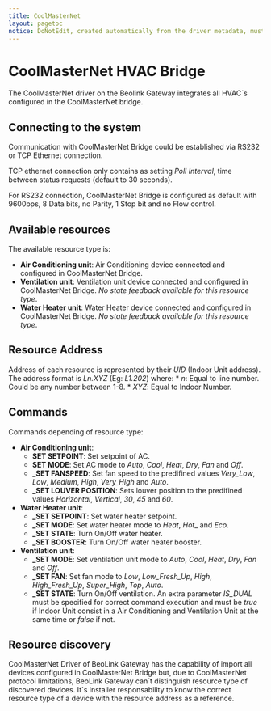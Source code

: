 ```yaml
---
title: CoolMasterNet
layout: pagetoc
notice: DoNotEdit, created automatically from the driver metadata, must be updated on the driver itself
---
```

CoolMasterNet HVAC Bridge
=========================
The CoolMasterNet driver on the Beolink Gateway integrates all HVAC´s configured in the CoolMasterNet bridge. 

Connecting to the system
-------------------------
Communication with CoolMasterNet Bridge could be established via RS232 or TCP Ethernet connection. 

TCP ethernet connection only contains as setting _Poll Interval_, time between status requests (default to 30 seconds).

For RS232 connection, CoolMasterNet Bridge is configured as default with 9600bps, 8 Data bits, no Parity, 1 Stop bit and no Flow control.  

Available resources
-------------------------
The available resource type is:
* **Air Conditioning unit**: Air Conditioning device connected and configured in CoolMasterNet Bridge.
* **Ventilation unit**: Ventilation unit device connected and configured in CoolMasterNet Bridge. _No state feedback available for this resource type_.
* **Water Heater unit**: Water Heater device connected and configured in CoolMasterNet Bridge. _No state feedback available for this resource type_.

Resource Address
-------------------
Address of each resource is represented by their _UID_ (Indoor Unit address). The address format is _Ln.XYZ_ (Eg: _L1.202_) where:
    * _n_: Equal to line number. Could be any number between 1-8.
    * _XYZ_: Equal to Indoor Number.

Commands
---------
Commands depending of resource type:
* **Air Conditioning unit**:
  - **SET SETPOINT**: Set setpoint of AC.
  - **SET MODE**: Set AC mode to _Auto_, _Cool_, _Heat_, _Dry_, _Fan_ and _Off_.
  - **\_SET FANSPEED**: Set fan speed to the predifined values _Very\_Low_, _Low_, _Medium_, _High_, _Very\_High_ and _Auto_.
  - **\_SET LOUVER POSITION**: Sets louver position to the predifined values _Horizontal_, _Vertical_, _30_, _45_ and _60_.
* **Water Heater unit**:
  - **\_SET SETPOINT**: Set water heater setpoint.
  - **\_SET MODE**: Set water heater mode to _Heat_, _Hot__ and _Eco_.
  - **\_SET STATE**: Turn On/Off water heater.
  - **\_SET BOOSTER**: Turn On/Off water heater booster.
* **Ventilation unit**:
  - **\_SET MODE**: Set ventilation unit mode to _Auto_, _Cool_, _Heat_, _Dry_, _Fan_ and _Off_.
  - **\_SET FAN**: Set fan mode to _Low_, _Low\_Fresh\_Up_, _High_, _High\_Fresh\_Up_, _Super\_High_, _Top_, _Auto_.
  - **\_SET STATE**: Turn On/Off ventilation. An extra parameter _IS\_DUAL_ must be specified for correct command execution and must be _true_ if Indoor Unit consist in a Air Conditioning and Ventilation Unit at the same time or _false_ if not.

Resource discovery
------------------
CoolMasterNet Driver of BeoLink Gateway has the capability of import all devices configured in CoolMasterNet Bridge but, due to CoolMasterNet protocol limitations, BeoLink Gateway can´t distinguish resource type of discovered devices. It´s installer responsability to know the correct resource type of a device with the resource address as a reference.
